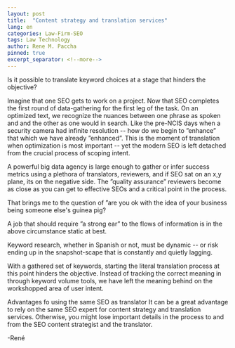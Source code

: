 ```yaml
---
layout: post
title:  "Content strategy and translation services"
lang: en
categories: Law-Firm-SEO
tags: Law Technology
author: Rene M. Paccha
pinned: true
excerpt_separator: <!--more-->
---
```


Is it possible to translate keyword choices at a stage that hinders the objective?

Imagine that one SEO gets to work on a project. Now that SEO completes the first round of data-gathering for the first leg of the task. On an optimized text, we recognize the nuances between one phrase as spoken and and the other as one would in search.  Like the pre-NCIS days when a security camera had infinite resolution -- how do we begin to ”enhance” that which we have already ”enhanced”.  This is the moment of translation when optimization is most important -- yet the modern SEO is left detached from the crucial process of scoping intent.

A powerful big data agency is large enough to gather or infer success metrics using a plethora of translators, reviewers,  and if SEO sat on an x,y plane, its on the negative side.  The ”quality assurance” reviewers become as close as you can get to effective SEOs and a critical point in the process.

That brings me to the question of ”are you ok with the idea of your business being someone else's guinea pig?

A job that should require ”a strong ear” to the flows of information is in the above circumstance static at best.  

Keyword research, whether in Spanish or not, must be dynamic -- or risk ending up in the snapshot-scape that is constantly and  quietly lagging.

With a gathered set of keywords, starting the literal translation process at this point hinders the objective.    Instead of tracking the correct meaning in through keyword volume tools,  we have left the meaning behind on the workshopped area of user intent.

Advantages fo using the same SEO as translator
It can be a great advantage to rely on the same SEO expert for content strategy and translation services. Otherwise, you might lose important details in the process to and from the SEO content strategist and the translator.

-René
